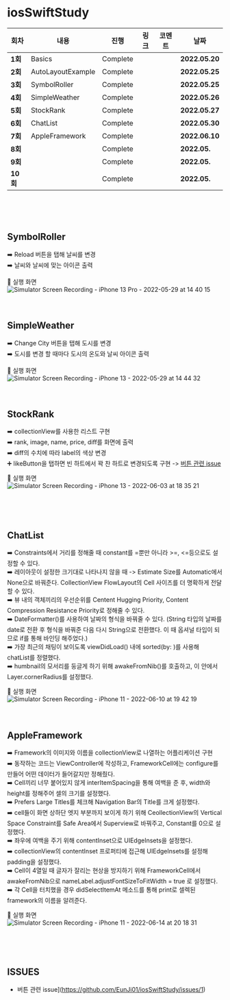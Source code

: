 # iosSwiftStudy

| 회차    | 내용                                           | 진행 | 링크                                                         | 코멘트                                                  | 날짜           |
| ------- | ---------------------------------------------- | ---- | ------------------------------------------------------------ | ------------------------------------------------------- | -------------- |
| **1회** | Basics | Complete |  |  | **2022.05.20** |
| **2회** | AutoLayoutExample | Complete |  |  | **2022.05.25** |
| **3회** | SymbolRoller | Complete |  |  | **2022.05.25** |
| **4회** | SimpleWeather | Complete |  |  | **2022.05.26** |
| **5회** | StockRank | Complete |  |  | **2022.05.27** |
| **6회** | ChatList | Complete |  |  | **2022.05.30** |
| **7회** | AppleFramework | Complete |  |  | **2022.06.10** |
| **8회** |  | Complete |  |  | **2022.05.** |
| **9회** |  | Complete |  |  | **2022.05.** |
| **10회** |  | Complete |  |  | **2022.05.** |
</br>
</br>
</br>

## **SymbolRoller**

➡️ Reload 버튼을 탭해 날씨를 변경   
➡️ 날씨와 날씨에 맞는 아이콘 출력   

📲 실행 화면   
![Simulator Screen Recording - iPhone 13 Pro - 2022-05-29 at 14 40 15](https://user-images.githubusercontent.com/92143918/170854007-4e48c2c6-4ab3-4c85-b677-904293e70c49.gif)
</br>
</br>
</br>

## **SimpleWeather**

➡️ Change City 버튼을 탭해 도시를 변경   
➡️ 도시를 변경 할 때마다 도시의 온도와 날씨 아이콘 출력   

📲 실행 화면   
![Simulator Screen Recording - iPhone 13 - 2022-05-29 at 14 44 32](https://user-images.githubusercontent.com/92143918/170854085-4874536c-a246-4b73-b63c-0b175fa8101c.gif)
</br>
</br>
</br>

## **StockRank**

➡️ collectionView를 사용한 리스트 구현   
➡️ rank, image, name, price, diff를 화면에 출력    
➡️ diff의 수치에 따라 label의 색상 변경    
➕ likeButton을 탭하면 빈 하트에서 꽉 찬 하트로 변경되도록 구현 -> [버튼 관련 issue](https://github.com/EunJi01/iosSwiftStudy/issues/1)</br>

📲 실행 화면   
![Simulator Screen Recording - iPhone 13 - 2022-06-03 at 18 35 21](https://user-images.githubusercontent.com/92143918/171829467-332a9770-b973-4192-a72a-156f85225ecf.gif)

</br>
</br>
</br>

## **ChatList**

➡️ Constraints에서 거리를 정해줄 때 constant를 =뿐만 아니라 >=, <=등으로도 설정할 수 있다.    
➡️ 레이아웃이 설정한 크기대로 나타나지 않을 때 -> Estimate Size를 Automatic에서 None으로 바꿔준다. CollectionView FlowLayout의 Cell 사이즈를 더 명확하게 전달할 수 있다.          
➡️ 뷰 내의 객체끼리의 우선순위를 Centent Hugging Priority, Content Compression Resistance Priority로 정해줄 수 있다.      
➡️ DateFormatter()를 사용하여 날짜의 형식을 바꿔줄 수 있다. (String 타입의 날짜를 date로 전환 후 형식을 바꿔준 다음 다시 String으로 전환했다. 이 때 옵셔널 타입이 되므로 if를 통해 바인딩 해주었다.)       
➡️ 가장 최근의 채팅이 보이도록 viewDidLoad() 내에 sorted(by: )를 사용해 chatList를 정렬했다.       
➡️ humbnail의 모서리를 둥글게 하기 위해 awakeFromNib()를 호출하고, 이 안에서 Layer.cornerRadius를 설정했다.      

📲 실행 화면  
![Simulator Screen Recording - iPhone 11 - 2022-06-10 at 19 42 19](https://user-images.githubusercontent.com/92143918/173048780-624699b0-dfa6-41a1-8324-cad5ad540d0e.gif)
</br>
</br>
</br>

## **AppleFramework**

➡️ Framework의 이미지와 이름을 collectionView로 나열하는 어플리케이션 구현   
➡️ 동작하는 코드는 ViewController에 작성하고, FrameworkCell에는 configure를 만들어 어떤 데이터가 들어갈지만 정해줬다.      
➡️ Cell끼리 너무 붙어있지 않게 interItemSpacing을 통해 여백을 준 후, width와 height를 정해주어 셀의 크기를 설정했다.       
➡️ Prefers Large Titles를 체크해 Navigation Bar의 Title를 크게 설정했다.    
➡️ cell들이 화면 상하단 엣지 부분까지 보이게 하기 위해 CeollectionView의 Vertical Space Constraint를 Safe Area에서 Superview로 바꿔주고, Constant를 0으로 설정했다.     
➡️ 좌우에 여백을 주기 위해 contentInset으로 UIEdgeInsets을 설정했다.       
➡️ collectionView의 contentInset 프로퍼티에 접근해 UIEdgeInsets를 설정해 padding을 설정했다.      
➡️ Cell이 4열일 때 글자가 잘리는 현상을 방지하기 위해 FrameworkCell에서 awakeFromNib으로 nameLabel.adjustFontSizeToFitWidth = true 로 설정했다.      
➡️ 각 Cell을 터치했을 경우 didSelectItemAt 메소드를 통해 print로 셀렉된 framework의 이름을 알려준다.      

📲 실행 화면  
![Simulator Screen Recording - iPhone 11 - 2022-06-14 at 20 18 31](https://user-images.githubusercontent.com/92143918/173567068-bc2287e9-c2cf-4cdd-b10a-9d9c56ae92e1.gif)

</br>
</br>
</br>

## ISSUES
   - 버튼 관련 issue](https://github.com/EunJi01/iosSwiftStudy/issues/1)</br>

